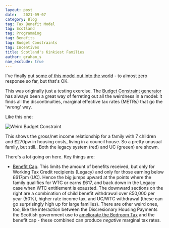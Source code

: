 ```yaml
---
layout: post
date:   2021-09-07
category: Blog
tag: Tax Benefit Model
tag: Scotland
tag: Programming
tag: Benefits
tag: Budget Constraints 
tag: Incentives
title: Scotland's Kinkiest Families
author: graham_s
nav_exclude: true
---
```


I've finally put [some of this model out into the world](https://stb.virtual-worlds.scot/bcd/) - to almost zero response so far, but that's OK.

This was originally just a testing exercise. The [Budget Constraint generator](https://github.com/grahamstark/BudgetConstraints.jl) has always been a great way of ferreting out all the weirdness in a model: it finds all the discontinuities, marginal effective tax rates (METRs) that go the 'wrong' way.

Like this one:

![Weird Budget Constraint](weird_bc.png)

This shows the gross/net income relationship for a family with 7 children and £270pw in housing costs, living in a council house. So a pretty unusual family, but still.. Both the legacy system (red) and UC (greeen) are shown.

There's a lot going on here. Key things are:

* [Benefit Cap](https://www.gov.uk/benefit-cap). This limits the amount of  benefits received, but only for Working Tax Credit recipients (Legacy) and only for those earning below £617pm (UC). Hence the big jumps upward at the points where the family qualifies for WTC or earns £617, and back down in the Legacy case when WTC entitlement is exausted. The downward sections on the right are a combination of child benefit withdrawal over £50,000 per year (50%), higher rate income tax, and UC/WTC withdrawal (these can go surprisingly high up for large families). There are other weird ones, too, like the interaction between the Discresionary Housing Payments the Scottish government use to [ameliorate the Bedroom Tax](https://www.gov.scot/policies/social-security/support-with-housing-costs/) and the benefit cap - these combined can produce *negative* marginal tax rates.
